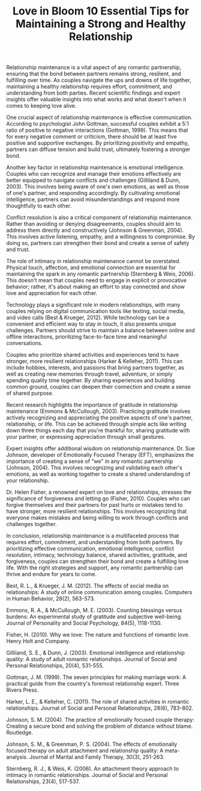 ﻿---
title: "Love in Bloom 10 Essential Tips for Maintaining a Strong and Healthy Relationship"
description: "Explore the science of love, relationships, and human connection with expert insights into romance, dating psychology, and building meaningful bonds."
pubDate: 2025-07-01
category: "love"
tags: []
image: "/assets/blog-placeholder-1.svg"
---

Relationship maintenance is a vital aspect of any romantic partnership, ensuring that the bond between partners remains strong, resilient, and fulfilling over time. As couples navigate the ups and downs of life together, maintaining a healthy relationship requires effort, commitment, and understanding from both parties. Recent scientific findings and expert insights offer valuable insights into what works and what doesn't when it comes to keeping love alive.

One crucial aspect of relationship maintenance is effective communication. According to psychologist John Gottman, successful couples exhibit a 5:1 ratio of positive to negative interactions (Gottman, 1999). This means that for every negative comment or criticism, there should be at least five positive and supportive exchanges. By prioritizing positivity and empathy, partners can diffuse tension and build trust, ultimately fostering a stronger bond.

Another key factor in relationship maintenance is emotional intelligence. Couples who can recognize and manage their emotions effectively are better equipped to navigate conflicts and challenges (Gilliland & Dunn, 2003). This involves being aware of one's own emotions, as well as those of one's partner, and responding accordingly. By cultivating emotional intelligence, partners can avoid misunderstandings and respond more thoughtfully to each other.

Conflict resolution is also a critical component of relationship maintenance. Rather than avoiding or denying disagreements, couples should aim to address them directly and constructively (Johnson & Greenman, 2004). This involves active listening, empathy, and a willingness to compromise. By doing so, partners can strengthen their bond and create a sense of safety and trust.

The role of intimacy in relationship maintenance cannot be overstated. Physical touch, affection, and emotional connection are essential for maintaining the spark in any romantic partnership (Sternberg & Weis, 2006). This doesn't mean that couples need to engage in explicit or provocative behavior; rather, it's about making an effort to stay connected and show love and appreciation for each other.

Technology plays a significant role in modern relationships, with many couples relying on digital communication tools like texting, social media, and video calls (Best & Krueger, 2012). While technology can be a convenient and efficient way to stay in touch, it also presents unique challenges. Partners should strive to maintain a balance between online and offline interactions, prioritizing face-to-face time and meaningful conversations.

Couples who prioritize shared activities and experiences tend to have stronger, more resilient relationships (Harker & Kelleher, 2011). This can include hobbies, interests, and passions that bring partners together, as well as creating new memories through travel, adventure, or simply spending quality time together. By sharing experiences and building common ground, couples can deepen their connection and create a sense of shared purpose.

Recent research highlights the importance of gratitude in relationship maintenance (Emmons & McCullough, 2003). Practicing gratitude involves actively recognizing and appreciating the positive aspects of one's partner, relationship, or life. This can be achieved through simple acts like writing down three things each day that you're thankful for, sharing gratitude with your partner, or expressing appreciation through small gestures.

Expert insights offer additional wisdom on relationship maintenance. Dr. Sue Johnson, developer of Emotionally Focused Therapy (EFT), emphasizes the importance of creating a sense of "we" in any romantic partnership (Johnson, 2004). This involves recognizing and validating each other's emotions, as well as working together to create a shared understanding of your relationship.

Dr. Helen Fisher, a renowned expert on love and relationships, stresses the significance of forgiveness and letting go (Fisher, 2010). Couples who can forgive themselves and their partners for past hurts or mistakes tend to have stronger, more resilient relationships. This involves recognizing that everyone makes mistakes and being willing to work through conflicts and challenges together.

In conclusion, relationship maintenance is a multifaceted process that requires effort, commitment, and understanding from both partners. By prioritizing effective communication, emotional intelligence, conflict resolution, intimacy, technology balance, shared activities, gratitude, and forgiveness, couples can strengthen their bond and create a fulfilling love life. With the right strategies and support, any romantic partnership can thrive and endure for years to come.

Best, R. L., & Krueger, J. M. (2012). The effects of social media on relationships: A study of online communication among couples. Computers in Human Behavior, 28(2), 563-573.

Emmons, R. A., & McCullough, M. E. (2003). Counting blessings versus burdens: An experimental study of gratitude and subjective well-being. Journal of Personality and Social Psychology, 84(5), 1118-1130.

Fisher, H. (2010). Why we love: The nature and functions of romantic love. Henry Holt and Company.

Gilliland, S. E., & Dunn, J. (2003). Emotional intelligence and relationship quality: A study of adult romantic relationships. Journal of Social and Personal Relationships, 20(4), 531-555.

Gottman, J. M. (1999). The seven principles for making marriage work: A practical guide from the country's foremost relationship expert. Three Rivers Press.

Harker, L. E., & Kelleher, C. (2011). The role of shared activities in romantic relationships. Journal of Social and Personal Relationships, 28(6), 783-802.

Johnson, S. M. (2004). The practice of emotionally focused couple therapy: Creating a secure bond and solving the problem of distance without blame. Routledge.

Johnson, S. M., & Greenman, P. S. (2004). The effects of emotionally focused therapy on adult attachment and relationship quality: A meta-analysis. Journal of Marital and Family Therapy, 30(3), 251-263.

Sternberg, R. J., & Weis, K. (2006). An attachment theory approach to intimacy in romantic relationships. Journal of Social and Personal Relationships, 23(4), 517-537.
